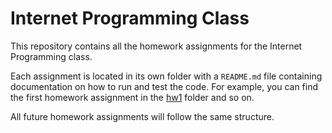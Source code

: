 # Internet Programming Class

This repository contains all the homework assignments for the Internet Programming class.

Each assignment is located in its own folder with a `README.md` file containing documentation on how to run and test the code. For example, you can find the first homework assignment in the [hw1](./hw1/) folder and so on.

All future homework assignments will follow the same structure.